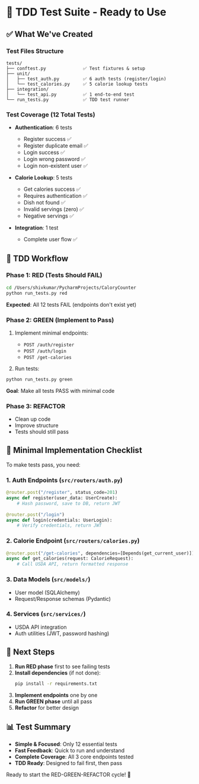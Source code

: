 # 🚦 TDD Test Suite - Ready to Use

## ✅ What We've Created

### Test Files Structure
```
tests/
├── conftest.py              ✅ Test fixtures & setup
├── unit/
│   ├── test_auth.py         ✅ 6 auth tests (register/login)  
│   └── test_calories.py     ✅ 5 calorie lookup tests
├── integration/
│   └── test_api.py          ✅ 1 end-to-end test
└── run_tests.py             ✅ TDD test runner
```

### Test Coverage (12 Total Tests)
- **Authentication**: 6 tests
  - Register success ✅
  - Register duplicate email ✅  
  - Login success ✅
  - Login wrong password ✅
  - Login non-existent user ✅
  
- **Calorie Lookup**: 5 tests
  - Get calories success ✅
  - Requires authentication ✅
  - Dish not found ✅
  - Invalid servings (zero) ✅
  - Negative servings ✅

- **Integration**: 1 test  
  - Complete user flow ✅

## 🚦 TDD Workflow

### Phase 1: RED (Tests Should FAIL)
```bash
cd /Users/shivkumar/PycharmProjects/CaloryCounter
python run_tests.py red
```
**Expected**: All 12 tests FAIL (endpoints don't exist yet)

### Phase 2: GREEN (Implement to Pass)
1. Implement minimal endpoints:
   - `POST /auth/register`
   - `POST /auth/login` 
   - `POST /get-calories`

2. Run tests:
```bash
python run_tests.py green
```
**Goal**: Make all tests PASS with minimal code

### Phase 3: REFACTOR
- Clean up code
- Improve structure
- Tests should still pass

## 🎯 Minimal Implementation Checklist

To make tests pass, you need:

### 1. Auth Endpoints (`src/routers/auth.py`)
```python
@router.post("/register", status_code=201)
async def register(user_data: UserCreate):
    # Hash password, save to DB, return JWT
    
@router.post("/login")  
async def login(credentials: UserLogin):
    # Verify credentials, return JWT
```

### 2. Calorie Endpoint (`src/routers/calories.py`)
```python
@router.post("/get-calories", dependencies=[Depends(get_current_user)])
async def get_calories(request: CalorieRequest):
    # Call USDA API, return formatted response
```

### 3. Data Models (`src/models/`)
- User model (SQLAlchemy)
- Request/Response schemas (Pydantic)

### 4. Services (`src/services/`)
- USDA API integration
- Auth utilities (JWT, password hashing)

## 🚀 Next Steps

1. **Run RED phase** first to see failing tests
2. **Install dependencies** (if not done):
   ```bash
   pip install -r requirements.txt
   ```
3. **Implement endpoints** one by one
4. **Run GREEN phase** until all pass
5. **Refactor** for better design

## 📊 Test Summary

- **Simple & Focused**: Only 12 essential tests
- **Fast Feedback**: Quick to run and understand  
- **Complete Coverage**: All 3 core endpoints tested
- **TDD Ready**: Designed to fail first, then pass

Ready to start the RED-GREEN-REFACTOR cycle! 🎯
